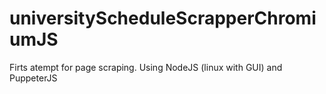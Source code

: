 # universityScheduleScrapperChromiumJS
Firts atempt for page scraping. Using NodeJS (linux with GUI) and PuppeterJS
